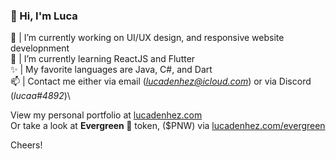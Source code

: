 ### 👋 Hi, I'm Luca 

🦊 | I’m currently working on UI/UX design, and responsive website developnment\
🥒 | I’m currently learning ReactJS and Flutter\
✨ | My favorite languages are Java, C#, and Dart\
📫 | Contact me either via email (*lucadenhez@icloud.com*) or via Discord (*lucaa#4892*)\

View my personal portfolio at [lucadenhez.com](https://lucadenhez.com)\
Or take a look at **Evergreen 🌲** token, ($PNW) via [lucadenhez.com/evergreen](https://lucadenhez.com/evergreen)

Cheers!

<!--**lucadenhez/lucadenhez** is a ✨ _special_ ✨ repository because its `README.md` (this file) appears on your GitHub profile.-->
